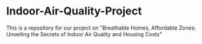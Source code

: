 # Indoor-Air-Quality-Project
This is a repository for our project on "Breathable Homes, Affordable Zones: Unveiling the Secrets of Indoor Air Quality and Housing Costs"
